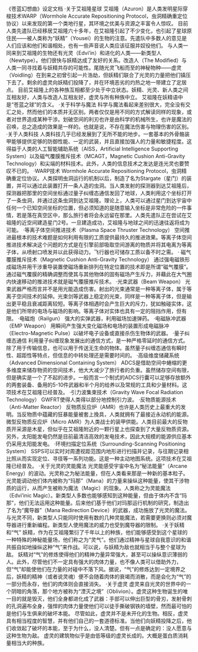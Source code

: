 《苍蓝幻想曲》设定文档
·关于艾祖隆星球
    艾祖隆（Azuron）是人类发明星际穿梭技术WARP（Wormhole Accurate Repositioning Protocol，虫洞精确重定位协议）以来发现的第一个类地行星，其环境之优美与资源之丰富令人惊叹。
    目前人类先遣队已经移居艾祖隆六十多年，在艾祖隆引起了不少变化，也引起了星球原住民——被人类称为“妖精”（Yousei）的生物的注意。先遣队中多数人的意见是人们应该和他们和谐相处，也有一些声音说人类应该征服并奴役他们。
    与人类一同来到艾祖隆的生物还有光灵（Edvi’in）和进化的人类——新类型人（Newtype）。他们很快与妖精达成了友好的关系。改造人（The Modified）与人类一同寻找着与妖精共存的可能性。尾随光灵飞船而至的神秘物种——虚灵（Voidling）在到来之初曾引起一片浩劫，但妖精们联合了光灵的力量把他们镇压下去了。剩余的虚灵向妖精们投降了，并在环境恶劣的灼热之地一带建立了定居点。
    目前艾祖隆上的各种族互相都至少处于中立状态。妖精、光灵、新人类之间互相友好，人类与改造人互相友好，虚灵与所有种族中立。
    艾祖隆在妖精语中是“苍蓝之球”的含义。
·关于科学与魔法
    科学与魔法看起来差别很大，完全没有交汇之处，然而他们的本质并无区别。两者仅仅是用不同的方式解读同样的现象，或者对世界造成某种干涉。划破空间的利刃也许是由科学的机械所生，也许是魔法的召唤，总之造成的效果是一样的。也就是说，不存在魔法伤害与物理伤害的区别。
·关于人类科技
    人类科技几乎已经发展到了无所不能的地步。一套基本的外骨骼装甲能够提供足够的防御性能、一定的武装，并且直接加强人的力量和敏捷程度。这得益于人类的人工智能辅助系统（AISS，Artificial Intelligence Supporting System）以及磁气覆膜推斥技术（MCAGT，Magnetic Cushion Anti-Gravity Technology）和尖端的材料技术。此外，人类的信息技术之发达是连光灵也要赞叹不已的。
·WARP技术
    Wormhole Accurate Repositioning Protocol，虫洞精确重定位协议。人类探明虫洞运行的机制以后，制造了名为Stargate（星门）的装置，并可以通过此装置打开一条人造的虫洞。当人类发射的探测器到达艾祖隆后，探测器把那里的空间坐标通过量子纠缠态通信发回了地球，人类利用这个坐标打开了一条虫洞，并通过这条虫洞到达艾祖隆。理论上，人类可以通过星门到达宇宙中任何一个已知空间坐标的位置，但必须知道的是随意输入坐标是非常危险的一件事情，若是落在真空区中，那么旅行者将会永远留在那里。人类先遣队正在尝试在艾祖隆的近空间建造星门2号。一旦建造成功，艾祖隆与地球之间的迅速往返将成为可能。
·等离子体空间推进技术（Plasma Space Thruster Technology）
    空间推进最根本的技术难题是如何利用有限的工质提供最持久的推进效果。等离子体空间推进技术解决这个问题的方式是在引擎前部吸取空间游离的物质并将其电离为等离子体，从喷射口喷发并以此获得动力。飞行器也可储存工质以备不时之需。
· 磁气覆膜推斥技术（Magnetic Cushion Anti-Gravity Technology）
    通过强电磁铁形成磁场并用干涉重导装置使磁场重新排列在特定位置的技术即是所谓“磁气覆膜”。通过磁气覆膜的精确调整而使其与其他物体的固有磁场产生斥力，并藉此在大气圈内快速移动的推进技术就是磁气覆膜推斥技术。
·光束武器（Beam Weapon）
    光束武器严格而言并不是用光能造成伤害。射出的光束通常是一种等离子体，属于等离子空间技术的延伸。光束剑等武器上稳定的光束，同样是一种等离子体，但是输出更平稳且衰减距离较短。等离子体相遇时会产生巨大的斥力，犹如触碰实体，这是他们所带的电场与磁场的影响。等离子体对实体也具有一定的阻挡作用，但有限。
·电磁炮（Railgun）
    强大的实弹武器，利用磁场加速弹药。
·电磁脉冲武器（EMP Weapon）
    用瞬间产生强大变化磁场和电场的装置形成电磁脉冲（Electro-Magnetic Pulse）以破坏电子设备或直接杀伤生物体的武器。
·量子纠缠态通信
    利用量子纠缠现象发展出的通信方式，是一种严格零延时的通信方式。除了用于传输信息，也可以用于传送无生命的物体。虽然量子纠缠态通信有瞬时性、超距性等特点，但信息的中转处理还是需要时间的。
·高级维度储藏系统（Advanced Dimensional Containing System）
    ADCS是借助空间中蜷缩的更多维度来储存物资的空间技术，他大大减少了旅行者的负重。虽然储存空间有限，但是确实是一个了不起的进步。一般而言一个制式的ADCS行囊可以足够存放额外的两套装备、备用的5-10件武器和半个月的给养以及常规的工具和少量材料。这项技术在艾祖隆已经普及。
·引力波集束技术（Gravity Wave Focal Radiation Technology）
     GWFRT使得人类得以部分地控制引力波。
·反物质能源技术（Anti-Matter Reactor）
    反物质反应炉（AMR）也许是人类历史上最重大的发明。当反物质中蕴藏的狂暴能量被套上挽具，人类就拥有了最接近永动机的能源。微型反物质反应炉（Micro AMR）为人类战士的装甲供能。人类目前最大的反物质开采源是木星，但似乎在艾祖隆附近的一颗行星上也探查到了大量反物质资源。另外，太阳能发电仍然是目前最清洁高效的发电技术，因此大规模的能源供应基本仍采用太阳能发电。
·环境扫描定位系统（Surrounding-Scanning Positioning System）
    SSPS可以实时对周遭视距范围内地形进行扫描并记录，与往期记录相比照从而实现定位、寻径等一系列功能。这是一种主动地图系统。这项技术在艾祖隆已经普及。
·关于光灵的灵能魔法
    光灵能感受宇宙中名为“秘法能量”（Arcane Energy）的波动。光灵称之为秘法能量，但在人类看来那是一种新的基本粒子。光灵能调动他们体内被称为“玛那”（Mana）的力量来操纵这种能量，使其干涉物质的运行，从而产生被称为魔法（Magic）的现象。人类称之为灵能魔法（Edvi’inic Magic）。新类型人多数也能够感知到这种能量，但由于体内不含“玛那”，他们无法运用这种能量。后来他们基于他们对玛那运行机制的研究，制造出了名为“魔导器”（Mana Redirection Device）的武器，成功施放了光灵的魔法。与光灵不同，新类型人只能同时使用有数的几种灵能魔法，若需要更换则必须对魔导器进行重新编程。新类型人使用魔法的威力也受到魔导器的限制。
·关于妖精和“气”
    妖精，作为在艾祖隆繁衍了千年以上的种族，他们能够感受到这个星球的一种特殊的神秘能量场，他们称之为“灵气”。他们通过精神与星球自我意识的和谐共振自如地操纵这种“气”来作战。可以说，与妖精为敌也就相当于与整个星球为敌。
    妖精对“气”的修炼使得他们的精神力量异常强大，甚至可以操纵意识薄弱的人。此外，尽管他们不一定具有强大的肉体力量，也不像人类可以借助外力，但“气”却能使他们在力量的对碰中不落下风。据说，“气”的修炼达到一定境界之后，妖精的精神（或者说灵魂）便不会随着肉体的衰竭而消散，而是会化为“气”的一部分而永存，他们的肉体则会直接消失。
·关于虚灵
    虚灵来自光灵的世界中的一个阴暗的角落，那个地方被称为“湮灭之境”（Oblivion）。虚灵这种生物诞生的唯一目的就是毁灭，他们全身都进化成了武器：手部可以伸出巨型的骨刃，发射骨刺的孔洞遍布全身，强悍的肉体力量使他们可以徒手撕破钢铁的墙壁，然而最可怕的是他们与生俱来的破坏本能。
    尽管如此，虚灵并不是未开化的生物。相反，虚灵具有相当程度的智慧，并有他们自己的一套道德标准。当他们向妖精投降之后，他们收敛起了破坏的本能，至于为什么，没人清楚。但有一点是确定的：没人愿意与这种生物为敌。
    虚灵的建筑物似乎是由低等级的虚灵长成的。大概是蛋白质消耗量相当大的种族。
